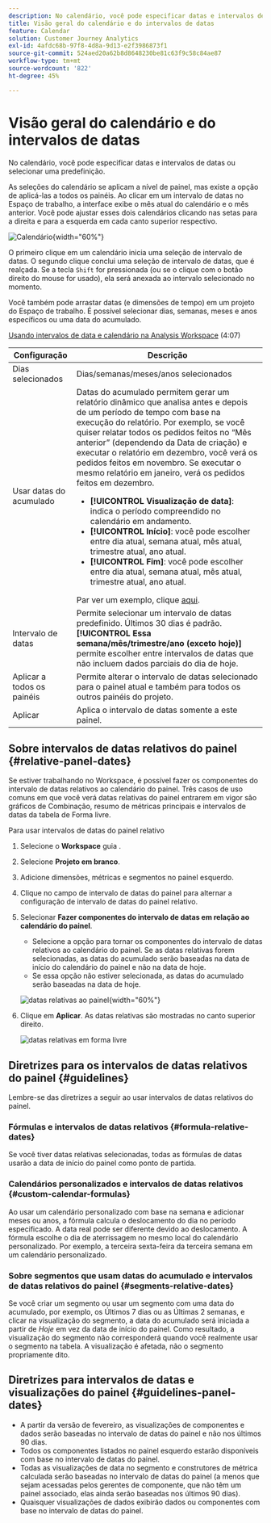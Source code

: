```yaml
---
description: No calendário, você pode especificar datas e intervalos de datas ou selecionar uma predefinição.
title: Visão geral do calendário e do intervalos de datas
feature: Calendar
solution: Customer Journey Analytics
exl-id: 4afdc68b-97f8-4d8a-9d13-e2f3986873f1
source-git-commit: 524aed20a62b8d8648230be81c63f9c58c84ae87
workflow-type: tm+mt
source-wordcount: '822'
ht-degree: 45%

---
```


# Visão geral do calendário e do intervalos de datas

No calendário, você pode especificar datas e intervalos de datas ou selecionar uma predefinição.

As seleções do calendário se aplicam a nível de painel, mas existe a opção de aplicá-las a todos os painéis. Ao clicar em um intervalo de datas no Espaço de trabalho, a interface exibe o mês atual do calendário e o mês anterior. Você pode ajustar esses dois calendários clicando nas setas para a direita e para a esquerda em cada canto superior respectivo.

![Calendário](assets/aw_calendar2.png){width="60%"}

O primeiro clique em um calendário inicia uma seleção de intervalo de datas. O segundo clique conclui uma seleção de intervalo de datas, que é realçada. Se a tecla `Shift` for pressionada (ou se o clique com o botão direito do mouse for usado), ela será anexada ao intervalo selecionado no momento.

Você também pode arrastar datas (e dimensões de tempo) em um projeto do Espaço de trabalho. É possível selecionar dias, semanas, meses e anos específicos ou uma data do acumulado.

[Usando intervalos de data e calendário na Analysis Workspace](https://experienceleague.adobe.com/docs/analytics-learn/tutorials/analysis-workspace/calendar-and-date-ranges/using-dates-in-analysis-workspace.html?lang=pt-BR) (4:07)

| Configuração | Descrição |
| --- | --- |
| Dias selecionados | Dias/semanas/meses/anos selecionados |
| Usar datas do acumulado | Datas do acumulado permitem gerar um relatório dinâmico que analisa antes e depois de um período de tempo com base na execução do relatório. Por exemplo, se você quiser relatar todos os pedidos feitos no “Mês anterior” (dependendo da Data de criação) e executar o relatório em dezembro, você verá os pedidos feitos em novembro. Se executar o mesmo relatório em janeiro, verá os pedidos feitos em dezembro.<ul><li>**[!UICONTROL Visualização de data]**: indica o período compreendido no calendário em andamento.</li><li>**[!UICONTROL Início]**: você pode escolher entre dia atual, semana atual, mês atual, trimestre atual, ano atual.</li><li>**[!UICONTROL Fim]**: você pode escolher entre dia atual, semana atual, mês atual, trimestre atual, ano atual.</li></ul>Par ver um exemplo, clique [aqui](/help/components/date-ranges/custom-date-ranges.md). |
| Intervalo de datas | Permite selecionar um intervalo de datas predefinido. Últimos 30 dias é padrão. **[!UICONTROL Essa semana/mês/trimestre/ano (exceto hoje)]** permite escolher entre intervalos de datas que não incluem dados parciais do dia de hoje. |
| Aplicar a todos os painéis | Permite alterar o intervalo de datas selecionado para o painel atual e também para todos os outros painéis do projeto. |
| Aplicar | Aplica o intervalo de datas somente a este painel. |

## Sobre intervalos de datas relativos do painel {#relative-panel-dates}

Se estiver trabalhando no Workspace, é possível fazer os componentes do intervalo de datas relativos ao calendário do painel. Três casos de uso comuns em que você verá datas relativas do painel entrarem em vigor são gráficos de Combinação, resumo de métricas principais e intervalos de datas da tabela de Forma livre.

Para usar intervalos de datas do painel relativo

1. Selecione o **Workspace** guia .
1. Selecione **Projeto em branco**.
1. Adicione dimensões, métricas e segmentos no painel esquerdo.
1. Clique no campo de intervalo de datas do painel para alternar a configuração de intervalo de datas do painel relativo.
1. Selecionar **Fazer componentes do intervalo de datas em relação ao calendário do painel**.
   * Selecione a opção para tornar os componentes do intervalo de datas relativos ao calendário do painel.
Se as datas relativas forem selecionadas, as datas do acumulado serão baseadas na data de início do calendário do painel e não na data de hoje.
   * Se essa opção não estiver selecionada, as datas do acumulado serão baseadas na data de hoje.

   ![datas relativas ao painel](assets/relative-date-selected.png){width="60%"}

1. Clique em **Aplicar**.
As datas relativas são mostradas no canto superior direito.

   ![datas relativas em forma livre ](assets/relative-date-range1.png)

## Diretrizes para os intervalos de datas relativos do painel {#guidelines}

Lembre-se das diretrizes a seguir ao usar intervalos de datas relativos do painel.

### Fórmulas e intervalos de datas relativos {#formula-relative-dates}

Se você tiver datas relativas selecionadas, todas as fórmulas de datas usarão a data de início do painel como ponto de partida.

### Calendários personalizados e intervalos de datas relativos {#custom-calendar-formulas}

Ao usar um calendário personalizado com base na semana e adicionar meses ou anos, a fórmula calcula o deslocamento do dia no período especificado. A data real pode ser diferente devido ao deslocamento. A fórmula escolhe o dia de aterrissagem no mesmo local do calendário personalizado. Por exemplo, a terceira sexta-feira da terceira semana em um calendário personalizado.

### Sobre segmentos que usam datas do acumulado e intervalos de datas relativos do painel {#segments-relative-dates}

Se você criar um segmento ou usar um segmento com uma data do acumulado, por exemplo, os Últimos 7 dias ou as Últimas 2 semanas, e clicar na visualização do segmento, a data do acumulado será iniciada a partir de *Hoje* em vez da data de início do painel. Como resultado, a visualização do segmento não corresponderá quando você realmente usar o segmento na tabela. A visualização é afetada, não o segmento propriamente dito.

## Diretrizes para intervalos de datas e visualizações do painel {#guidelines-panel-dates}

* A partir da versão de fevereiro, as visualizações de componentes e dados serão baseadas no intervalo de datas do painel e não nos últimos 90 dias.
* Todos os componentes listados no painel esquerdo estarão disponíveis com base no intervalo de datas do painel.
* Todas as visualizações de data no segmento e construtores de métrica calculada serão baseadas no intervalo de datas do painel (a menos que sejam acessadas pelos gerentes de componente, que não têm um painel associado, elas ainda serão baseadas nos últimos 90 dias).
* Quaisquer visualizações de dados exibirão dados ou componentes com base no intervalo de datas do painel.